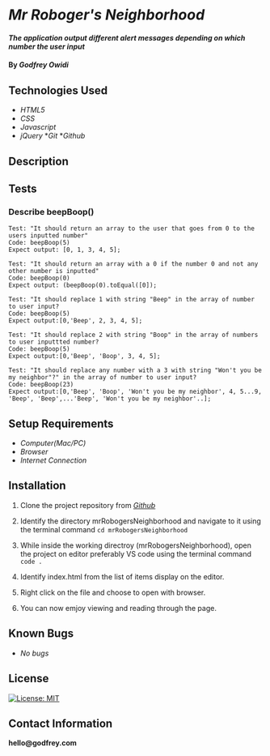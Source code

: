 # _Mr Roboger's Neighborhood_

#### _The application output different alert messages depending on which number the user input_

#### By _**Godfrey Owidi**_

## Technologies Used

* _HTML5_
* _CSS_
* _Javascript_
* _jQuery_
*_Git_
*_Github_

## Description

## Tests

### Describe beepBoop()
```
Test: "It should return an array to the user that goes from 0 to the users inputted number"
Code: beepBoop(5)
Expect output: [0, 1, 3, 4, 5];
```

```
Test: "It should return an array with a 0 if the number 0 and not any other number is inputted"
Code: beepBoop(0)
Expect output: (beepBoop(0).toEqual([0]);
```

```
Test: "It should replace 1 with string "Beep" in the array of number to user input?
Code: beepBoop(5)
Expect output:[0,'Beep', 2, 3, 4, 5];
```

```
Test: "It should replace 2 with string "Boop" in the array of numbers to user inputtted number?
Code: beepBoop(5)
Expect output:[0,'Beep', 'Boop', 3, 4, 5];
```

```
Test: "It should replace any number with a 3 with string "Won't you be my neighbor"?" in the array of number to user input?
Code: beepBoop(23)
Expect output:[0,'Beep', 'Boop', 'Won't you be my neighbor', 4, 5...9, 'Beep', 'Beep',...'Beep', 'Won't you be my neighbor'..];
```

## Setup Requirements

* _Computer(Mac/PC)_
* _Browser_
* _Internet Connection_

## Installation

1. Clone the project repository from _[Github](https://github.com/godfreyowidi/mrRobogersNeighborhood)_

2. Identify the directory mrRobogersNeighborhood and navigate to it using the terminal command ```cd mrRobogersNeighborhood``` 

3. While inside the working directroy (mrRobogersNeighborhood), open the project on editor preferably VS code using the terminal command ```code .```

4. Identify index.html from the list of items display on the editor.

5. Right click on the file and choose to open with browser.

6. You can now emjoy viewing and reading through the page.

## Known Bugs

* _No bugs_

## License

[![License: MIT](https://img.shields.io/badge/License-MIT-yellow.svg)](https://opensource.org/licenses/MIT)

## Contact Information

__hello@godfrey.com__




